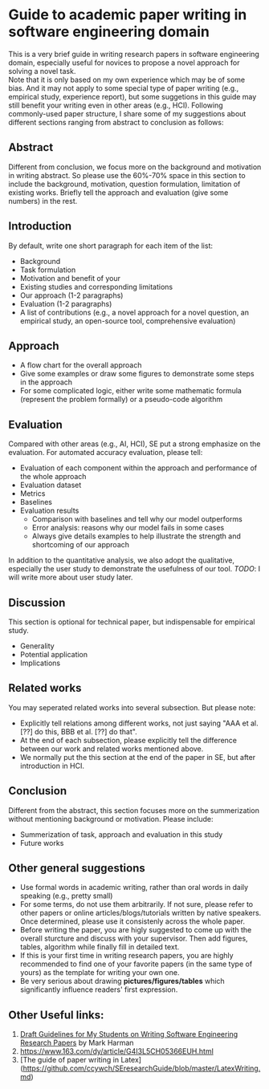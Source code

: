 # Guide to academic paper writing in software engineering domain

This is a very brief guide in writing research papers in software engineering domain, especially useful for novices to propose a novel approach for solving a novel task.  
Note that it is only based on my own experience which may be of some bias.
And it may not apply to some special type of paper writing (e.g., empirical study, experience report), but some suggetions in this guide may still benefit your writing even in other areas (e.g., HCI).
Following commonly-used paper structure, I share some of my suggestions about different sections ranging from abstract to conclusion as follows:


## Abstract
Different from conclusion, we focus more on the background and motivation in writing abstract.
So please use the 60%-70% space in this section to include the background, motivation, question formulation, limitation of existing works.
Briefly tell the approach and evaluation (give some numbers) in the rest.

## Introduction
By default, write one short paragraph for each item of the list:
* Background
* Task formulation
* Motivation and benefit of your 
* Existing studies and corresponding limitations
* Our approach (1-2 paragraphs)
* Evaluation (1-2 paragraphs)
* A list of contributions (e.g., a novel approach for a novel question, an empirical study, an open-source tool, comprehensive evaluation)

## Approach
* A flow chart for the overall approach
* Give some examples or draw some figures to demonstrate some steps in the approach 
* For some complicated logic, either write some mathematic formula (represent the problem formally) or a pseudo-code algorithm

## Evaluation
Compared with other areas (e.g., AI, HCI), SE put a strong emphasize on the evaluation.
For automated accuracy evaluation, please tell:
- Evaluation of each component within the approach and performance of the whole approach
- Evaluation dataset
- Metrics
- Baselines 
- Evaluation results
  - Comparison with baselines and tell why our model outperforms
  - Error analysis: reasons why our model fails in some cases
  - Always give details examples to help illustrate the strength and shortcoming of our approach

In addition to the quantitative analysis, we also adopt the qualitative, especially the user study to demonstrate the usefulness of our tool.
*TODO*: I will write more about user study later.

## Discussion
This section is optional for technical paper, but indispensable for empirical study.
* Generality
* Potential application
* Implications

## Related works
You may seperated related works into several subsection.
But please note:
* Explicitly tell relations among different works, not just saying "AAA et al. \[??\] do this, BBB et al. \[??\] do that".
* At the end of each subsection, please explicitly tell the difference between our work and related works mentioned above.
* We normally put the this section at the end of the paper in SE, but after introduction in HCI.

## Conclusion
Different from the abstract, this section focuses more on the summerization without mentioning background or motivation.
Please include:
* Summerization of task, approach and evaluation in this study
* Future works 

## Other general suggestions
* Use formal words in academic writing, rather than oral words in daily speaking (e.g., pretty small)
* For some terms, do not use them arbitrarily. If not sure, please refer to other papers or online articles/blogs/tutorials written by native speakers. Once determined, please use it consistenly across the whole paper.
* Before writing the paper, you are higly suggested to come up with the overall sturcture and discuss with your supervisor. Then add figures, tables, algorithm while finally fill in detailed text.
* If this is your first time in writing research papers, you are highly recommended to find one of your favorite papers (in the same type of yours) as the template for writing your own one.
* Be very serious about drawing **pictures/figures/tables** which significantly influence readers' first expression.

## Other Useful links:
1. [Draft Guidelines for My Students on Writing Software Engineering Research Papers](https://cragkhit.github.io/files/harman-writing-advice.pdf) by Mark Harman
2. https://www.163.com/dy/article/G4I3L5CH05366EUH.html
3. [The guide of paper writing in Latex] (https://github.com/ccywch/SEresearchGuide/blob/master/LatexWriting.md)
